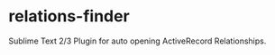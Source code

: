 relations-finder
================
Sublime Text 2/3 Plugin for auto opening ActiveRecord Relationships.
